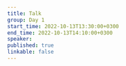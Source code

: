 ```yaml
---
title: Talk
group: Day 1
start_time: 2022-10-13T13:30:00+0300
end_time: 2022-10-13T14:10:00+0300
speaker:
published: true
linkable: false
---
```

